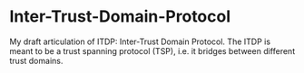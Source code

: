 # Inter-Trust-Domain-Protocol
My draft articulation of ITDP: Inter-Trust Domain Protocol. The ITDP is meant to be a trust spanning protocol (TSP), i.e. it bridges between different trust domains.
